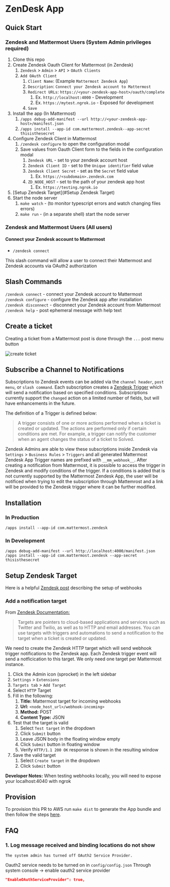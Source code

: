 # ZenDesk App

## Quick Start

### Zendesk and Mattermost Users (System Admin privileges required)

1. Clone this repo
1. Create Zendesk Oauth Client for Mattermost (in Zendesk)
    1. `Zendesk` > `Admin` > `API` > `OAuth Clients`
    1. `Add OAuth Client`
        1. `Client Name`: (Example `Mattermost Zendesk App`)
        1. `Description`: `Connect your Zendesk account to Mattermost`
        1. `Redirect URLs`: `https://<your-zendesk-app-host>/oauth/complete`
            1. Ex. `http://localhost:4000` - Development
            1. Ex. `https://mytest.ngrok.io` - Exposed for development
        1. `Save`
1. Install the app (In Mattermost)
    1. `/apps debug-add-manifest --url http://<your-zendesk-app-host>/manifest.json`
    1. `/apps install --app-id com.mattermost.zendesk--app-secret thisisthesecret`
1. Configure Zendesk Client in Mattermost
    1. `/zendesk configure` to open the configuration modal
    1. Save values from Oauth Client form to the fields in the configuration modal
        1. `Zendesk URL` - set to your zendesk account host
        1. `Zendesk Client ID` - set to the `Unique identifier` field value
        1. `Zendesk Client Secret` - set as the `Secret` field value
            1. Ex. `https://<subdomain>.zendesk.com`
        1. `ZD_NODE_HOST` - set to the path of your zendesk app host
            1. Ex. `https://testing.ngrok.io`
1. [Setup Zendesk Target](#Setup Zendesk Target)
1. Start the node server
    1. `make watch` - (to monitor typescript errors and watch changing files errors)
    1. `make run` - (in a separate shell) start the node server

### Zendesk and Mattermost Users (All users)

#### Connect your Zendesk account to Mattermost

- `/zendesk connect`

This slash command will allow a user to connect their Mattermost and Zendesk
accounts via OAuth2 authorization

## Slash Commands

`/zendesk connect` - connect your Zendesk account to Mattermost  
`/zendesk configure` - configure the Zendesk app after installation  
`/zendesk disconnect` - disconnect your Zendesk account from Mattermost  
`/zendesk help` - post ephemeral message with help text

## Create a ticket

Creating a ticket from a Mattermost post is done through the `...` post menu button

![create ticket](./assets/create-ticket.gif)

## Subscribe a Channel to Notifications

Subscriptions to Zendesk events can be added via the `channel header`, `post menu`, or `slash command`. Each subscription creates a [Zendesk Trigger](https://developer.zendesk.com/rest_api/docs/support/triggers) which will send a notification based on specified conditions.  Subscriptions currently support the `changed` action on a limited number of fields, but will have enhancements in the future.

The definition of a Trigger is defined below:
> A trigger consists of one or more actions performed when a ticket is created or updated. The actions are performed only if certain conditions are met. For example, a trigger can notify the customer when an agent changes the status of a ticket to Solved.

Zendesk Admins are able to view these subscriptions inside Zendesk via `Settings` > `Business Rules` > `Triggers` and all generated Mattermost Zendesk App Trigger names are prefixed with `__mm_webhook__`.  After creating a notification from Mattermost, it is possible to access the trigger in Zendesk and modify conditions of the trigger. If a conditions is added that is not currently supported by the Mattermost Zendesk App, the user will be notificed when trying to edit the subscription through Mattemrost and a link will be provided to the Zendesk trigger where it can be further modified.

## Installation

### In Production

`/apps install --app-id com.mattermost.zendesk`

### In Development

`/apps debug-add-manifest --url http://localhost:4000/manifest.json`
`/apps install --app-id com.mattermost.zendesk --app-secret thisisthesecret`

## Setup Zendesk Target

Here is a helpful [Zendesk post](https://support.zendesk.com/hc/en-us/articles/204890268-Creating-webhooks-with-the-HTTP-target#topic_yf1_fs5_tr) describing the setup of webhooks

### Add a notification target

From [Zendesk Documentation:](https://developer.zendesk.com/rest_api/docs/support/targets)

> Targets are pointers to cloud-based applications and services such as Twitter and Twilio, as well as to HTTP and email addresses. You can use targets with triggers and automations to send a notification to the target when a ticket is created or updated.

We need to create the Zendesk HTTP target which will send webhook trigger notifications to the Zendesk app.  Each Zendesk trigger event will send a notficication to this target. We only need one target per Mattermost instance.

1. Click the Admin icon (sprocket) in the left sidebar
1. `Settings` > `Extensions`
1. `Targets tab` > `Add Target`
1. Select `HTTP` Target
1. Fill in the following:
    1. **Title:** Mattermost target for incoming webhooks
    1. **Url:** `<node_host_url>/webhook-incoming>`
    1. **Method:** POST
    1. **Content Type:** JSON
1. Test that the target is valid
    1. Select `Test target` in the dropdown
    1. Click `Submit` button
    1. Leave JSON body in the floating window empty
    1. Click `Submit` button in floating window
    1. Verify `HTTP/1.1 200 OK` response is shown in the resulting window
1. Save the valid target
    1. Select `Create target` in the dropdown
    1. Click `Submit` button

**Developer Notes:** When testing webhooks locally, you will need to expose your localhost:4040 with ngrok

## Provision

To provision this PR to AWS run `make dist` to generate the App bundle and then follow the steps [here](https://github.com/mattermost/mattermost-plugin-apps#provisioning).

## FAQ

### 1. Log message received and binding locations do not show

`The system admin has turned off OAuth2 Service Provider.`

Oauth2 service needs to be turned on in `config/config.json`
Through system console -> enable oauth2 service provider

```json
"EnableOAuthServiceProvider": true,
```
